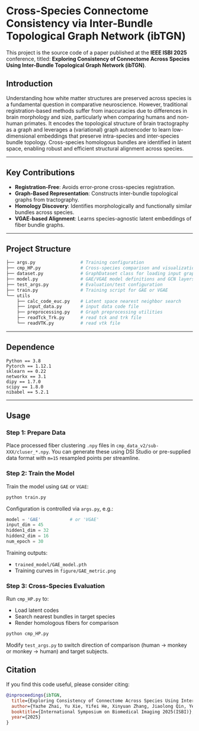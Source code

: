 # Cross-Species Connectome Consistency via Inter-Bundle Topological Graph Network (ibTGN)
This project is the source code of a paper published at the __IEEE ISBI 2025__ conference, titled: __Exploring Consistency of Connectome Across Species Using Inter-Bundle Topological Graph Network (ibTGN)__.

## Introduction

Understanding how white matter structures are preserved across species is a fundamental question in comparative neuroscience. However, traditional registration-based methods suffer from inaccuracies due to differences in brain morphology and size, particularly when comparing humans and non-human primates.
It encodes the topological structure of brain tractography as a graph and leverages a (variational) graph autoencoder to learn low-dimensional embeddings that preserve intra-species and inter-species bundle topology. Cross-species homologous bundles are identified in latent space, enabling robust and efficient structural alignment across species.

---

## Key Contributions

- **Registration-Free**: Avoids error-prone cross-species registration.
- **Graph-Based Representation**: Constructs inter-bundle topological graphs from tractography.
- **Homology Discovery**: Identifies morphologically and functionally similar bundles across species.
- **VGAE-based Alignment**: Learns species-agnostic latent embeddings of fiber bundle graphs.

---

## Project Structure

```bash
├── args.py                 # Training configuration
├── cmp_HP.py               # Cross-species comparison and visualization
├── dataset.py              # GraphDataset class for loading input graphs
├── model.py                # GAE/VGAE model definitions and GCN layers
├── test_args.py            # Evaluation/test configuration
├── train.py                # Training script for GAE or VGAE
└── utils
    ├── calc_code_euc.py    # Latent space nearest neighbor search
    ├── input_data.py       # input data code file
    ├── preprocessing.py    # Graph preprocessing utilities
    ├── readTck_Trk.py      # read tck and trk file
    └── readVTK.py          # read vtk file
```

---

## Dependence
```
Python == 3.8
Pytorch == 1.12.1
sklearn == 0.22
networkx == 3.1
dipy == 1.7.0
scipy == 1.8.0
nibabel == 5.2.1
```

---

## Usage

### Step 1: Prepare Data

Place processed fiber clustering `.npy` files in `cmp_data_v2/sub-XXX/cluser_*.npy`.
You can generate these using DSI Studio or pre-supplied data format with `m=15` resampled points per streamline.

### Step 2: Train the Model

Train the model using `GAE` or `VGAE`:

```bash
python train.py
```

Configuration is controlled via `args.py`, e.g.:

```python
model = 'GAE'           # or 'VGAE'
input_dim = 45
hidden1_dim = 32
hidden2_dim = 16
num_epoch = 30
```
Training outputs:
- `trained_model/GAE_model.pth`
- Training curves in `figure/GAE_metric.png`

### Step 3: Cross-Species Evaluation
Run `cmp_HP.py` to:

- Load latent codes
- Search nearest bundles in target species
- Render homologous fibers for comparison

```bash
python cmp_HP.py
```

Modify `test_args.py` to switch direction of comparison (human → monkey or monkey → human) and target subjects.

## Citation
If you find this code useful, please consider citing:

```bibtex
@inproceedings{ibTGN,
  title={Exploring Consistency of Connectome Across Species Using Inter-Bundle Topological Graph Network},
  author={Yazhe Zhai, Yu Xie, Yifei He,	Xinyuan Zhang, Jiaolong Qin, Ye Wu},
  booktitle={International Symposium on Biomedical Imaging 2025(ISBI)},
  year={2025}
}
```
